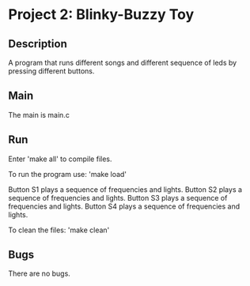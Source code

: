 # Project 2: Blinky-Buzzy Toy

## Description

A program that runs different songs and different sequence of leds by pressing
different buttons.


## Main

The main is main.c


## Run

Enter 'make all' to compile files.

To run the program use: 'make load'

Button S1 plays a sequence of frequencies and lights.
Button S2 plays a sequence of frequencies and lights.
Button S3 plays a sequence of frequencies and lights.
Button S4 plays a sequence of frequencies and lights.

To clean the files: 'make clean'


## Bugs

There are no bugs.

